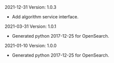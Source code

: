 2021-12-31 Version: 1.0.3
- Add algorithm service interface.

2021-03-31 Version: 1.0.1
- Generated python 2017-12-25 for OpenSearch.

2021-01-10 Version: 1.0.0
- Generated python 2017-12-25 for OpenSearch.

